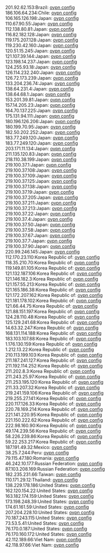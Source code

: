 201.92.62.153:Brazil: [ovpn config](vpn/201_92_62_153.ovpn)  
186.106.64.234:Chile: [ovpn config](vpn/186_106_64_234.ovpn)  
106.165.126.198:Japan: [ovpn config](vpn/106_165_126_198.ovpn)  
110.67.90.55:Japan: [ovpn config](vpn/110_67_90_55.ovpn)  
112.138.80.81:Japan: [ovpn config](vpn/112_138_80_81.ovpn)  
116.82.182.128:Japan: [ovpn config](vpn/116_82_182_128.ovpn)  
119.175.207.128:Japan: [ovpn config](vpn/119_175_207_128.ovpn)  
119.230.42.160:Japan: [ovpn config](vpn/119_230_42_160.ovpn)  
120.51.15.245:Japan: [ovpn config](vpn/120_51_15_245.ovpn)  
121.107.39.144:Japan: [ovpn config](vpn/121_107_39_144.ovpn)  
123.198.14.237:Japan: [ovpn config](vpn/123_198_14_237.ovpn)  
124.255.93.18:Japan: [ovpn config](vpn/124_255_93_18.ovpn)  
126.114.232.240:Japan: [ovpn config](vpn/126_114_232_240.ovpn)  
126.72.173.239:Japan: [ovpn config](vpn/126_72_173_239.ovpn)  
133.204.236.74:Japan: [ovpn config](vpn/133_204_236_74.ovpn)  
138.64.231.4:Japan: [ovpn config](vpn/138_64_231_4.ovpn)  
138.64.68.1:Japan: [ovpn config](vpn/138_64_68_1.ovpn)  
153.201.39.81:Japan: [ovpn config](vpn/153_201_39_81.ovpn)  
157.14.205.23:Japan: [ovpn config](vpn/157_14_205_23.ovpn)  
164.70.137.225:Japan: [ovpn config](vpn/164_70_137_225.ovpn)  
175.131.94.111:Japan: [ovpn config](vpn/175_131_94_111.ovpn)  
180.196.126.206:Japan: [ovpn config](vpn/180_196_126_206.ovpn)  
180.199.70.95:Japan: [ovpn config](vpn/180_199_70_95.ovpn)  
182.50.202.252:Japan: [ovpn config](vpn/182_50_202_252.ovpn)  
183.77.249.120:Japan: [ovpn config](vpn/183_77_249_120.ovpn)  
183.77.249.120:Japan: [ovpn config](vpn/183_77_249_120.ovpn)  
203.171.11.134:Japan: [ovpn config](vpn/203_171_11_134.ovpn)  
211.135.120.83:Japan: [ovpn config](vpn/211_135_120_83.ovpn)  
218.110.38.199:Japan: [ovpn config](vpn/218_110_38_199.ovpn)  
219.100.37.1:Japan: [ovpn config](vpn/219_100_37_1.ovpn)  
219.100.37.108:Japan: [ovpn config](vpn/219_100_37_108.ovpn)  
219.100.37.109:Japan: [ovpn config](vpn/219_100_37_109.ovpn)  
219.100.37.125:Japan: [ovpn config](vpn/219_100_37_125.ovpn)  
219.100.37.138:Japan: [ovpn config](vpn/219_100_37_138.ovpn)  
219.100.37.19:Japan: [ovpn config](vpn/219_100_37_19.ovpn)  
219.100.37.205:Japan: [ovpn config](vpn/219_100_37_205.ovpn)  
219.100.37.211:Japan: [ovpn config](vpn/219_100_37_211.ovpn)  
219.100.37.213:Japan: [ovpn config](vpn/219_100_37_213.ovpn)  
219.100.37.22:Japan: [ovpn config](vpn/219_100_37_22.ovpn)  
219.100.37.4:Japan: [ovpn config](vpn/219_100_37_4.ovpn)  
219.100.37.50:Japan: [ovpn config](vpn/219_100_37_50.ovpn)  
219.100.37.58:Japan: [ovpn config](vpn/219_100_37_58.ovpn)  
219.100.37.67:Japan: [ovpn config](vpn/219_100_37_67.ovpn)  
219.100.37.7:Japan: [ovpn config](vpn/219_100_37_7.ovpn)  
219.100.37.90:Japan: [ovpn config](vpn/219_100_37_90.ovpn)  
220.99.246.145:Japan: [ovpn config](vpn/220_99_246_145.ovpn)  
112.170.23.110:Korea Republic of: [ovpn config](vpn/112_170_23_110.ovpn)  
118.35.210.70:Korea Republic of: [ovpn config](vpn/118_35_210_70.ovpn)  
119.149.81.105:Korea Republic of: [ovpn config](vpn/119_149_81_105.ovpn)  
121.132.187.106:Korea Republic of: [ovpn config](vpn/121_132_187_106.ovpn)  
121.146.182.3:Korea Republic of: [ovpn config](vpn/121_146_182_3.ovpn)  
121.157.55.213:Korea Republic of: [ovpn config](vpn/121_157_55_213.ovpn)  
121.165.186.38:Korea Republic of: [ovpn config](vpn/121_165_186_38.ovpn)  
121.172.207.162:Korea Republic of: [ovpn config](vpn/121_172_207_162.ovpn)  
121.181.178.102:Korea Republic of: [ovpn config](vpn/121_181_178_102.ovpn)  
121.66.44.75:Korea Republic of: [ovpn config](vpn/121_66_44_75.ovpn)  
121.88.151.197:Korea Republic of: [ovpn config](vpn/121_88_151_197.ovpn)  
124.28.110.48:Korea Republic of: [ovpn config](vpn/124_28_110_48.ovpn)  
125.129.241.68:Korea Republic of: [ovpn config](vpn/125_129_241_68.ovpn)  
14.63.32.247:Korea Republic of: [ovpn config](vpn/14_63_32_247.ovpn)  
168.131.114.188:Korea Republic of: [ovpn config](vpn/168_131_114_188.ovpn)  
183.103.107.88:Korea Republic of: [ovpn config](vpn/183_103_107_88.ovpn)  
1.176.130.159:Korea Republic of: [ovpn config](vpn/1_176_130_159.ovpn)  
1.212.13.22:Korea Republic of: [ovpn config](vpn/1_212_13_22.ovpn)  
210.113.199.103:Korea Republic of: [ovpn config](vpn/210_113_199_103.ovpn)  
211.187.241.127:Korea Republic of: [ovpn config](vpn/211_187_241_127.ovpn)  
211.192.114.252:Korea Republic of: [ovpn config](vpn/211_192_114_252.ovpn)  
211.202.8.3:Korea Republic of: [ovpn config](vpn/211_202_8_3.ovpn)  
211.243.25.97:Korea Republic of: [ovpn config](vpn/211_243_25_97.ovpn)  
211.253.195.120:Korea Republic of: [ovpn config](vpn/211_253_195_120.ovpn)  
211.33.207.32:Korea Republic of: [ovpn config](vpn/211_33_207_32.ovpn)  
219.241.159.106:Korea Republic of: [ovpn config](vpn/219_241_159_106.ovpn)  
219.255.27.141:Korea Republic of: [ovpn config](vpn/219_255_27_141.ovpn)  
220.117.126.33:Korea Republic of: [ovpn config](vpn/220_117_126_33.ovpn)  
220.78.169.214:Korea Republic of: [ovpn config](vpn/220_78_169_214.ovpn)  
221.141.220.95:Korea Republic of: [ovpn config](vpn/221_141_220_95.ovpn)  
221.150.222.62:Korea Republic of: [ovpn config](vpn/221_150_222_62.ovpn)  
222.98.160.90:Korea Republic of: [ovpn config](vpn/222_98_160_90.ovpn)  
49.174.239.56:Korea Republic of: [ovpn config](vpn/49_174_239_56.ovpn)  
58.226.239.86:Korea Republic of: [ovpn config](vpn/58_226_239_86.ovpn)  
59.22.253.217:Korea Republic of: [ovpn config](vpn/59_22_253_217.ovpn)  
187.191.49.32:Mexico: [ovpn config](vpn/187_191_49_32.ovpn)  
38.25.7.244:Peru: [ovpn config](vpn/38_25_7_244.ovpn)  
79.115.47.180:Romania: [ovpn config](vpn/79_115_47_180.ovpn)  
46.242.10.177:Russian Federation: [ovpn config](vpn/46_242_10_177.ovpn)  
87.103.208.169:Russian Federation: [ovpn config](vpn/87_103_208_169.ovpn)  
182.235.231.66:Taiwan: [ovpn config](vpn/182_235_231_66.ovpn)  
110.171.29.12:Thailand: [ovpn config](vpn/110_171_29_12.ovpn)  
138.229.178.186:United States: [ovpn config](vpn/138_229_178_186.ovpn)  
162.120.154.22:United States: [ovpn config](vpn/162_120_154_22.ovpn)  
163.182.174.159:United States: [ovpn config](vpn/163_182_174_159.ovpn)  
173.198.248.39:United States: [ovpn config](vpn/173_198_248_39.ovpn)  
174.61.161.59:United States: [ovpn config](vpn/174_61_161_59.ovpn)  
207.204.228.10:United States: [ovpn config](vpn/207_204_228_10.ovpn)  
70.187.243.115:United States: [ovpn config](vpn/70_187_243_115.ovpn)  
73.53.5.41:United States: [ovpn config](vpn/73_53_5_41.ovpn)  
76.170.0.187:United States: [ovpn config](vpn/76_170_0_187.ovpn)  
76.170.160.172:United States: [ovpn config](vpn/76_170_160_172.ovpn)  
42.112.189.66:Viet Nam: [ovpn config](vpn/42_112_189_66.ovpn)  
42.118.97.66:Viet Nam: [ovpn config](vpn/42_118_97_66.ovpn)  

